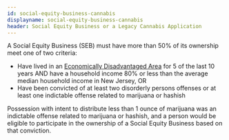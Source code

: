 ```yaml
---
id: social-equity-business-cannabis
displayname: social-equity-business-cannabis
header: Social Equity Business or a Legacy Cannabis Application
---
```


A Social Equity Business (SEB) must have more than 50% of its ownership meet one of two criteria:

- Have lived in an [Economically Disadvantaged Area](https://www.nj.gov/cannabis/businesses/priority-applications/eda.shtml) for 5 of the last 10 years AND have a household income 80% or less than the average median household income in New Jersey, OR
- Have been convicted of at least two disorderly persons offenses or at least one indictable offense related to marijuana or hashish

Possession with intent to distribute less than 1 ounce of marijuana was an indictable offense related to marijuana or hashish, and a person would be eligible to participate in the ownership of a Social Equity Business based on that conviction.
